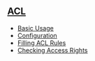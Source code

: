 ## [ACL]()
   - [Basic Usage](basic)
   - [Configuration](config)
   - [Filling ACL Rules](rules)
   - [Checking Access Rights](access)

